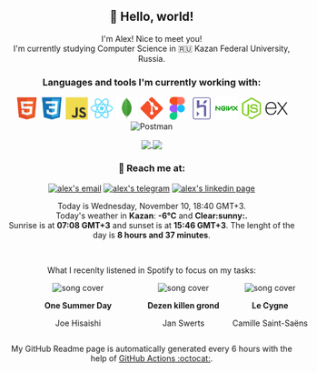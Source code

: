 <div page align="center">
  <h2>👋 Hello, world!</h2>
  <p>
    I'm Alex! Nice to meet you! <br />
    I'm currently studying Computer Science in 🇷🇺 Kazan Federal University,
    Russia.
  </p>
  <h3>Languages and tools I'm currently working with:</h3>
  <p>
    <img
      alt="HTML"
      width="40px"
      src="https://raw.githubusercontent.com/devicons/devicon/master/icons/html5/html5-original.svg"
    />
    <img
      alt="CSS"
      width="40px"
      src="https://raw.githubusercontent.com/devicons/devicon/master/icons/css3/css3-original.svg"
    />
    <img
      alt="JavaScript"
      width="40px"
      src="https://raw.githubusercontent.com/devicons/devicon/master/icons/javascript/javascript-original.svg"
    />
    <img
      alt="React"
      width="40px"
      src="https://raw.githubusercontent.com/devicons/devicon/master/icons/react/react-original.svg"
    />
    <img
      alt="Mongo"
      width="40px"
      src="https://raw.githubusercontent.com/devicons/devicon/master/icons/mongodb/mongodb-original.svg"
    />
    <img
      alt="Git"
      width="40px"
      src="https://raw.githubusercontent.com/devicons/devicon/master/icons/git/git-original.svg"
    />
    <img
      alt="Figma"
      width="40px"
      src="https://raw.githubusercontent.com/devicons/devicon/master/icons/figma/figma-original.svg"
    />
    <img
      alt="Heroku"
      width="40px"
      src="https://raw.githubusercontent.com/devicons/devicon/master/icons/heroku/heroku-original.svg"
    />
    <img
      alt="Nginx"
      width="40px"
      src="https://raw.githubusercontent.com/devicons/devicon/master/icons/nginx/nginx-original.svg"
    />
    <img
      alt="Nodejs"
      width="40px"
      src="https://raw.githubusercontent.com/devicons/devicon/master/icons/nodejs/nodejs-original.svg"
    />
    <img
      alt="Express"
      width="40px"
      src="https://raw.githubusercontent.com/devicons/devicon/master/icons/express/express-original.svg"
    />
    <img
      alt="Postman"
      width="40px"
      src="https://logowiki.net/uploads/logo/p/postman.svg"
    />
  </p>

  <div class="github-stats">
    <a href="https://github.com/vakhitovalex" target="_blank">
      <img
        align="center"
        height="135px"
        src="https://github-readme-stats.vercel.app/api/top-langs/?username=vakhitovalex&layout=compact&bg_color=0,f2fcfe,1c92d2&title_color=383535&text_color=383535"
      />
    </a>
    <a href="https://github.com/vakhitovalex" target="_blank">
      <img
        align="center"
        height="135px"
        src="https://github-readme-stats.vercel.app/api?username=vakhitovalex&count_private=true&show_icons=true&bg_color=0,1c92d2,f2fcfe&title_color=383535&text_color=383535&hide=stars,issues,contribs&icon_color=383535"
      />
    </a>
    <br />
  </div>

  <h3>📱 Reach me at:</h3>
  <p>
    <a href="mailto:vakhitovalex@gmail.com" target="_blank"
      ><img
        src="https://upload.wikimedia.org/wikipedia/commons/7/7e/Gmail_icon_%282020%29.svg"
        alt="alex's email"
        height="30"
        width="40"
    /></a>
    <a href="https://t.me/vakhal" target="_blank"
      ><img
        src="https://upload.wikimedia.org/wikipedia/commons/8/82/Telegram_logo.svg"
        alt="alex's telegram"
        height="30"
        width="40"
    /></a>
    <a href="https://linkedin.com/in/alex-vakhitov" target="_blank"
      ><img
        src="https://content.linkedin.com/content/dam/me/business/en-us/amp/brand-site/v2/bg/LI-Bug.svg.original.svg"
        alt="alex's linkedin page"
        height="30"
        width="40"
    /></a>
  </p>

  <p>
    Today is Wednesday, November 10, 18:40 GMT+3. <br />Today's weather in <b>Kazan</b>:
    <b>-6°C</b> and
    <b>Clear:sunny:.</b> <br />Sunrise is at
    <b>07:08 GMT+3</b> and sunset is at <b>15:46 GMT+3</b
    >. The lenght of the day is
    <b>8 hours and 37 minutes</b>.
  </p>
  <br />
  <div class="music">
    <p class="music__header">
      What I recenlty listened in Spotify to focus on my tasks:
    </p>
    <div
      class="music__list"
      style="display: flex; justify-content: space-evenly; width: 550px"
    >
      <div class="music__song" style="margin: 0 40px">
        <img
          src="https:&#x2F;&#x2F;i.scdn.co&#x2F;image&#x2F;ab67616d00004851fd220b07117400ccbc85ed96"
          alt="song cover"
          title=""
        />
        <p class="music__song-title">
          <b>One Summer Day</b>
        </p>
        <p class="music__song-artist">Joe Hisaishi</p>
      </div>
      <div class="music__song">
        <img
          src="https:&#x2F;&#x2F;i.scdn.co&#x2F;image&#x2F;ab67616d00004851cc3590d335c1ffe78af53865"
          alt="song cover"
          title=""
        />
        <p class="music__song-title">
          <b>Dezen killen grond</b>
        </p>
        <p class="music__song-artist">Jan Swerts</p>
      </div>
      <div class="music__song">
        <img
          src="https:&#x2F;&#x2F;i.scdn.co&#x2F;image&#x2F;ab67616d0000485118a83f747b59018eeba12b88"
          alt="song cover"
          title=""
        />
        <p class="music__song-title">
          <b>Le Cygne</b>
        </p>
        <p class="music__song-artist">Camille Saint-Saëns</p>
      </div>
    </div>
    <p>
      My GitHub Readme page is automatically generated every 6 hours with the
      help of
      <a href="https://github.com/features/actions" target="_blank">
        GitHub Actions :octocat:</a
      >.
    </p>
  </div>
</div>

